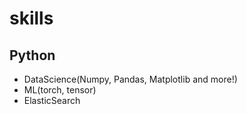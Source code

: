 # skills

## Python
- DataScience(Numpy, Pandas, Matplotlib and more!)
- ML(torch, tensor)
- ElasticSearch
